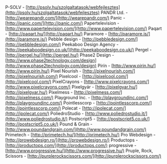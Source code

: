 P-SOLV - [http://psolv.hu/szolgaltatasok/webfejlesztes](http://psolv.hu/szolgaltatasok/webfejlesztes)
PANDR Ltd. - [http://wearepandr.com/](http://wearepandr.com/)
Panic - [http://panic.com/](http://panic.com/)
Papertelevision - [http://www.papertelevision.com/](http://www.papertelevision.com/)
Paqart - [http://paqart.hu/](http://paqart.hu/)
Paramore - [http://paramore.is/](http://paramore.is/)
Pebble design - [http://pebbledesign.com/](http://pebbledesign.com/)
Peekaboo Design Agency - [http://peekaboodesign.co.uk/](http://peekaboodesign.co.uk/)
Pergel - [http://pergel.hu/](http://pergel.hu/)
Phase2 Design - [http://www.phase2technology.com/design](http://www.phase2technology.com/design)
Pirín - [http://www.pirin.hu/](http://www.pirin.hu/)
Pixel Nourish - [http://pixelnourish.com/](http://pixelnourish.com/)
Pixelcool - [http://pixelcool.com/](http://pixelcool.com/)
PixelCrayons - [http://www.pixelcrayons.com/](http://www.pixelcrayons.com/)
Pixelgyár - [http://pixelgyar.hu/](http://pixelgyar.hu/)
Pixelmess - [http://pixelmess.com/](http://pixelmess.com/)
Playground Inc. - [http://playgroundinc.com/](http://playgroundinc.com/)
Pointlesscorp - [http://pointlesscorp.com/](http://pointlesscorp.com/)
Polecat - [http://ipolecat.com/](http://ipolecat.com/)
PoliedroStudio - [http://www.poliedrostudio.it/](http://www.poliedrostudio.it/)
Postscript5 - [http://postscript5.co.uk/](http://postscript5.co.uk/)
Pound & Grain - [http://www.poundandgrain.com/](http://www.poundandgrain.com/)
Primetech - [http://primetech.hu/](http://primetech.hu/)
Pro Webdesign - [http://prowebdesign.ro/](http://prowebdesign.ro/)
Productops - [http://productops.com/](http://productops.com/)
progressive - [http://www.progressive.hu/](http://www.progressive.hu/)
Pruple, Rock, Scissors - [http://purplerockscissors.com/](http://purplerockscissors.com/)
